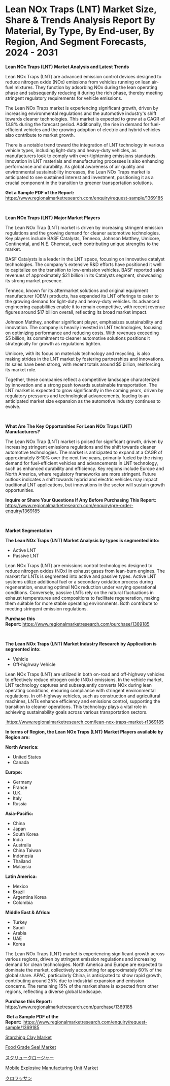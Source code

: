 <p><h1>Lean NOx Traps (LNT) Market Size, Share & Trends Analysis Report By Material, By Type, By End-user, By Region, And Segment Forecasts, 2024 - 2031</h1></p><p><strong>Lean NOx Traps (LNT) Market Analysis and Latest Trends</strong></p>
<p><p>Lean NOx Traps (LNT) are advanced emission control devices designed to reduce nitrogen oxide (NOx) emissions from vehicles running on lean air-fuel mixtures. They function by adsorbing NOx during the lean operating phase and subsequently reducing it during the rich phase, thereby meeting stringent regulatory requirements for vehicle emissions.</p><p>The Lean NOx Traps market is experiencing significant growth, driven by increasing environmental regulations and the automotive industry's shift towards cleaner technologies. This market is expected to grow at a CAGR of 13.8% during the forecast period. Additionally, the rise in demand for fuel-efficient vehicles and the growing adoption of electric and hybrid vehicles also contribute to market growth. </p><p>There is a notable trend toward the integration of LNT technology in various vehicle types, including light-duty and heavy-duty vehicles, as manufacturers look to comply with ever-tightening emissions standards. Innovation in LNT materials and manufacturing processes is also enhancing performance and durability. As global awareness of air quality and environmental sustainability increases, the Lean NOx Traps market is anticipated to see sustained interest and investment, positioning it as a crucial component in the transition to greener transportation solutions.</p></p>
<p><strong>Get a Sample PDF of the Report:&nbsp;</strong> <a href="https://www.regionalmarketresearch.com/enquiry/request-sample/1369185">https://www.regionalmarketresearch.com/enquiry/request-sample/1369185</a></p>
<p>&nbsp;</p>
<p><strong>Lean NOx Traps (LNT) Major Market Players</strong></p>
<p><p>The Lean NOx Trap (LNT) market is driven by increasing stringent emission regulations and the growing demand for cleaner automotive technologies. Key players include BASF Catalysts, Tenneco, Johnson Matthey, Umicore, Continental, and N.E. Chemcat, each contributing unique strengths to the market.</p><p>BASF Catalysts is a leader in the LNT space, focusing on innovative catalyst technologies. The company's extensive R&D efforts have positioned it well to capitalize on the transition to low-emission vehicles. BASF reported sales revenues of approximately $21 billion in its Catalysts segment, showcasing its strong market presence.</p><p>Tenneco, known for its aftermarket solutions and original equipment manufacturer (OEM) products, has expanded its LNT offerings to cater to the growing demand for light-duty and heavy-duty vehicles. Its advanced engineering capabilities enable it to remain competitive, with recent revenue figures around $17 billion overall, reflecting its broad market impact.</p><p>Johnson Matthey, another significant player, emphasizes sustainability and innovation. The company is heavily invested in LNT technologies, focusing on optimizing performance and reducing costs. With revenues exceeding $5 billion, its commitment to cleaner automotive solutions positions it strategically for growth as regulations tighten.</p><p>Umicore, with its focus on materials technology and recycling, is also making strides in the LNT market by fostering partnerships and innovations. Its sales have been strong, with recent totals around $5 billion, reinforcing its market role.</p><p>Together, these companies reflect a competitive landscape characterized by innovation and a strong push towards sustainable transportation. The LNT market is expected to grow significantly in the coming years, driven by regulatory pressures and technological advancements, leading to an anticipated market size expansion as the automotive industry continues to evolve.</p></p>
<p>&nbsp;</p>
<p><strong>What Are The Key Opportunities For Lean NOx Traps (LNT) Manufacturers?</strong></p>
<p><p>The Lean NOx Trap (LNT) market is poised for significant growth, driven by increasing stringent emissions regulations and the shift towards cleaner automotive technologies. The market is anticipated to expand at a CAGR of approximately 8-10% over the next five years, primarily fueled by the rising demand for fuel-efficient vehicles and advancements in LNT technology, such as enhanced durability and efficiency. Key regions include Europe and North America, where regulatory frameworks are more stringent. Future outlook indicates a shift towards hybrid and electric vehicles may impact traditional LNT applications, but innovations in the sector will sustain growth opportunities.</p></p>
<p><strong>Inquire or Share Your Questions If Any Before Purchasing This Report:</strong> <a href="https://www.regionalmarketresearch.com/enquiry/pre-order-enquiry/1369185">https://www.regionalmarketresearch.com/enquiry/pre-order-enquiry/1369185</a></p>
<p>&nbsp;</p>
<p><strong>Market Segmentation</strong></p>
<p><strong>The Lean NOx Traps (LNT) Market Analysis by types is segmented into:</strong></p>
<p><ul><li>Active LNT</li><li>Passive LNT</li></ul></p>
<p><p>Lean NOx Traps (LNT) are emissions control technologies designed to reduce nitrogen oxides (NOx) in exhaust gases from lean-burn engines. The market for LNTs is segmented into active and passive types. Active LNT systems utilize additional fuel or a secondary oxidation process during regeneration, ensuring optimal NOx reduction under varying operational conditions. Conversely, passive LNTs rely on the natural fluctuations in exhaust temperatures and compositions to facilitate regeneration, making them suitable for more stable operating environments. Both contribute to meeting stringent emission regulations.</p></p>
<p><strong>Purchase this Report:&nbsp;</strong><a href="https://www.regionalmarketresearch.com/purchase/1369185">https://www.regionalmarketresearch.com/purchase/1369185</a></p>
<p>&nbsp;</p>
<p><strong>The Lean NOx Traps (LNT) Market Industry Research by Application is segmented into:</strong></p>
<p><ul><li>Vehicle</li><li>Off-highway Vehicle</li></ul></p>
<p><p>Lean NOx Traps (LNT) are utilized in both on-road and off-highway vehicles to effectively reduce nitrogen oxide (NOx) emissions. In the vehicle market, LNT technology captures and subsequently converts NOx during lean operating conditions, ensuring compliance with stringent environmental regulations. In off-highway vehicles, such as construction and agricultural machines, LNTs enhance efficiency and emissions control, supporting the transition to cleaner operations. This technology plays a vital role in achieving sustainability goals across various transportation sectors.</p></p>
<p><a href="https://www.regionalmarketresearch.com/lean-nox-traps-market-r1369185">&nbsp;https://www.regionalmarketresearch.com/lean-nox-traps-market-r1369185</a></p>
<p><strong>In terms of Region, the Lean NOx Traps (LNT) Market Players available by Region are:</strong></p>
<p>
    <p> <strong> North America: </strong>
        <ul>
            <li>United States</li>
            <li>Canada</li>
        </ul>
        </p> 
    <p> <strong> Europe: </strong>
        <ul>
            <li>Germany</li>
            <li>France</li>
            <li>U.K.</li>
            <li>Italy</li>
            <li>Russia</li>
        </ul>
        </p> 
    <p> <strong> Asia-Pacific: </strong>
        <ul>
            <li>China</li>
            <li>Japan</li>
            <li>South Korea</li>
            <li>India</li>
            <li>Australia</li>
            <li>China Taiwan</li>
            <li>Indonesia</li>
            <li>Thailand</li>
            <li>Malaysia</li>
        </ul>
        </p> 
    <p> <strong> Latin America: </strong>
        <ul>
            <li>Mexico</li>
            <li>Brazil</li>
            <li>Argentina Korea</li>
            <li>Colombia</li>
        </ul>
        </p> 
    <p> <strong> Middle East & Africa: </strong>
        <ul>
            <li>Turkey</li>
            <li>Saudi</li>
            <li>Arabia</li>
            <li>UAE</li>
            <li>Korea</li>
        </ul>
    </p>
    </p>
<p><p>The Lean NOx Traps (LNT) market is experiencing significant growth across various regions, driven by stringent emission regulations and increasing demand for clean technologies. North America and Europe are expected to dominate the market, collectively accounting for approximately 60% of the global share. APAC, particularly China, is anticipated to show rapid growth, contributing around 25% due to industrial expansion and emission concerns. The remaining 15% of the market share is expected from other regions, reflecting a diverse global landscape.</p></p>
<p><strong>Purchase this Report: </strong><a href="https://www.regionalmarketresearch.com/purchase/1369185">https://www.regionalmarketresearch.com/purchase/1369185</a></p>
<p>&nbsp;<strong>Get a Sample PDF of the Report:&nbsp;&nbsp;</strong><a href="https://www.regionalmarketresearch.com/enquiry/request-sample/1369185">https://www.regionalmarketresearch.com/enquiry/request-sample/1369185</a></p>
<p><strong></strong></p>
<p><p><a href="https://issuu.com/reportprime-2/docs/starching-clay-market-size-2030.ppt_d018a4ddd3f9b0">Starching Clay Market</a></p><p><a href="https://github.com/michaelhall412/Market-Research-Report-List-1/blob/main/food-grade-seal-market.md">Food Grade Seal Market</a></p><p><a href="https://medium.com/@rudyboyer2017/%E3%82%B9%E3%82%AF%E3%83%AA%E3%83%A5%E3%83%BC%E3%82%AD%E3%83%A3%E3%83%83%E3%83%97%E5%B8%82%E5%A0%B4%E3%81%AE%E6%96%B0%E3%81%9F%E3%81%AA%E3%83%88%E3%83%AC%E3%83%B3%E3%83%89%E3%81%A82024%E5%B9%B4%E3%81%8B%E3%82%892031%E5%B9%B4%E3%81%BE%E3%81%A7%E3%81%AE%E5%B0%86%E6%9D%A5%E5%B1%95%E6%9C%9B-d6df1f1dd7ed?postPublishedType=repub">スクリュークロージャー</a></p><p><a href="https://www.linkedin.com/pulse/global-mobile-explosive-manufacturing-unit-market-product-type-cnmoc?trackingId=FTyn3qQUR7ydQ8Q2CWl30Q%3D%3D">Mobile Explosive Manufacturing Unit Market</a></p><p><a href="https://medium.com/@rudyboyer2017/%E3%82%AF%E3%83%AD%E3%83%AF%E3%83%83%E3%82%B5%E3%83%B3%E5%B8%82%E5%A0%B4%E3%81%AE%E6%88%90%E9%95%B7%E8%A6%8B%E9%80%9A%E3%81%97-2024%E5%B9%B4-2031%E5%B9%B4-%E3%81%A8-5-7-%E3%81%AEcagr%E3%82%92%E4%BA%88%E6%B8%AC%E3%81%97%E3%81%A6%E3%81%8A%E3%82%8A-%E3%82%A2%E3%83%97%E3%83%AA%E3%82%B1%E3%83%BC%E3%82%B7%E3%83%A7%E3%83%B3%E5%88%A5-%E5%9C%B0%E5%9F%9F%E5%88%A5%E3%81%AE%E3%83%88%E3%83%AC%E3%83%B3%E3%83%89%E5%88%86%E6%9E%90%E3%81%A8%E5%8F%8E%E7%9B%8A%E3%81%AB%E9%96%A2%E3%81%99%E3%82%8B%E5%B8%82%E5%A0%B4%E3%81%AE%E5%8B%95%E5%90%91%E3%82%92%E5%90%AB%E3%82%93%E3%81%A7%E3%81%84%E3%81%BE%E3%81%99-7337a331764a">クロワッサン</a></p></p>